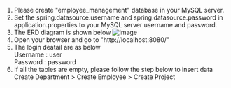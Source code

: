 1. Please create "employee_management" database in your MySQL server.
2. Set the spring.datasource.username and spring.datasource.password in application.properties to your MySQL server username and password.
3. The ERD diagram is shown below
   ![image](https://github.com/WoeiHaw/Spring-Boot-Mini-Project/assets/138196424/f224beab-c78e-4afc-bbea-083bb1df3082)
4. Open your browser and go to "http://localhost:8080/"
5. The login deatail are as below  
      Username : user  
      Password : password  
6. If all the tables are empty, please follow the step below to insert data  
      Create Department > Create Employee > Create Project  


